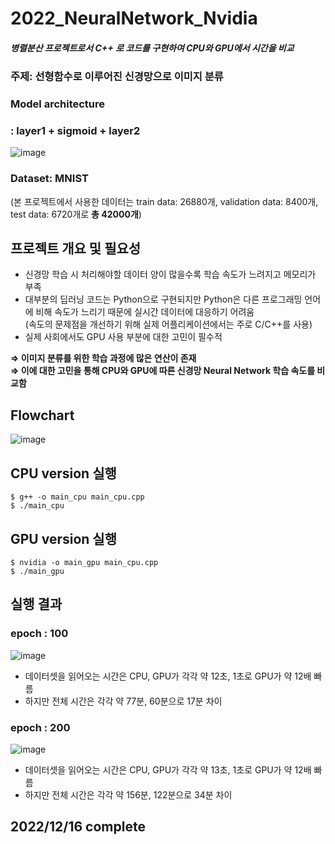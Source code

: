 # 2022_NeuralNetwork_Nvidia

##### 병렬분산 프로젝트로서 **C++** 로 코드를 구현하여 **CPU**와 **GPU**에서 시간을 비교

### 주제: 선형함수로 이루어진 신경망으로 이미지 분류  
### Model architecture
### : layer1 + sigmoid + layer2
![image](https://user-images.githubusercontent.com/90039228/209432256-b02ba9aa-9bc3-435a-9930-f9cba46a9ed3.png)

### Dataset: MNIST  
(본 프로젝트에서 사용한 데이터는 train data: 26880개, validation data: 8400개, test data: 6720개로 <b>총 42000개</b>)  


## 프로젝트 개요 및 필요성
+ 신경망 학습 시 처리해야할 데이터 양이 많을수록 학습 속도가 느려지고 메모리가 부족  
+ 대부분의 딥러닝 코드는 Python으로 구현되지만 Python은 다른 프로그래밍 언어에 비해 속도가 느리기 때문에 실시간 데이터에 대응하기 어려움  
(속도의 문제점을 개선하기 위해 실제 어플리케이션에서는 주로 C/C++를 사용)
+ 실제 사회에서도 GPU 사용 부분에 대한 고민이 필수적    

<b>⇒ 이미지 분류를 위한 학습 과정에 많은 연산이 존재</b>  
<b>⇒ 이에 대한 고민을 통해 CPU와 GPU에 따른 신경망 Neural Network 학습 속도를 비교함</b>  

## Flowchart
![image](https://user-images.githubusercontent.com/90039228/208378832-ab22bf29-8f63-42f8-acd8-c462e5c0e293.png)


## CPU version 실행
```
$ g++ -o main_cpu main_cpu.cpp
$ ./main_cpu
```

## GPU version 실행
```
$ nvidia -o main_gpu main_cpu.cpp
$ ./main_gpu
```

## 실행 결과
### epoch : 100
![image](https://user-images.githubusercontent.com/90039228/209431761-648717a0-2599-45a8-a2ec-c354c7f7bf0f.png)
  * 데이터셋을 읽어오는 시간은 CPU, GPU가 각각 약 12초, 1초로 GPU가 약 12배 빠름
  * 하지만 전체 시간은 각각 약 77분, 60분으로 17분 차이  
 
### epoch : 200
![image](https://user-images.githubusercontent.com/90039228/209431819-3eb76773-859d-4341-9245-d28c0f399d3c.png)
  * 데이터셋을 읽어오는 시간은 CPU, GPU가 각각 약 13초, 1초로 GPU가 약 12배 빠름
  * 하지만 전체 시간은 각각 약 156분, 122분으로 34분 차이  


## 2022/12/16 complete

